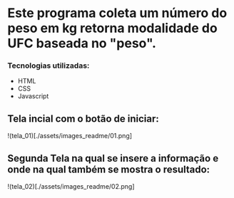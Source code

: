 # Este programa coleta um número do peso em kg retorna modalidade do UFC baseada no "peso".

### Tecnologias utilizadas:
- HTML
- CSS
- Javascript

## Tela incial com o botão de iniciar:
!(tela_01)[./assets/images_readme/01.png]

## Segunda Tela na qual se insere a informação e onde na qual também se mostra o resultado:
!(tela_02)[./assets/images_readme/02.png]